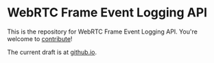 # WebRTC Frame Event Logging API

This is the repository for WebRTC Frame Event Logging API. You're welcome to
[contribute](CONTRIBUTING.md)!

The current draft is at [github.io](https://alvestrand.github.io/webrtc-framelog).
